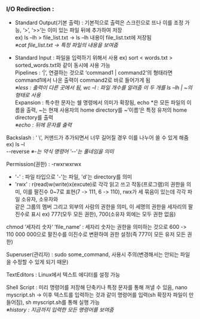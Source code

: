 ### I/O Redirection : 
- Standard Output(기본 출력) : 기본적으로 출력은 스크린으로 뜨나 이를 조정 가능, ‘>’, ‘>>’는 이미 있는 파일 뒤에 추가하여 저장  
ex) ls –lh > file_list.txt -> ls –lh 내용이 file_list.txt에 저장됨  
*※cat file_list.txt -> 특정 파일의 내용을 보여줌*  

- Standard Input : 파일을 입력하기 위해서 사용 ex) sort < words.txt > sorted_words.txt와 같이 동시에 사용 가능  
     Pipelines : ‘|’, 연결하는 것으로 ‘command1 | command2‘의 형태라면 command1에서 나온 출력이 command2로 바로 들어가게 됨  
*※less : 출력이 다른 곳에서 됨, wc –l : 파일 개수를 알려줌 이 두 개를 ls –lh | ~의 형태로 사용*   
     Expansion : 특수한 문자는 쉘 명령에서 의미가 확장됨, echo *은 모든 파일의 이름을 출력, ~는 현재 사용자의 home directory를 ~’이름‘은 특정 유저의 home directory를 출력  
*※echo : 뒤에 문자를 출력*   
  
Backslash : ’ \‘, 커맨드가 추가되면서 너무 길어질 경우 이를 나누어 쓸 수 있게 해줌
ex) ls –l \
     --reverse
*※-는 약식 명령어 ’--‘는 풀네임을 의미*  
  
Permission(권한) : -rwxrwxrwx 
- '-' : 파일 타입으로 '-'는 파일, 'd'는 directory를 의미  
- 'rwx' : r(read)w(write)x(excute)로 각각 읽고 쓰고 작동(프로그램)의 권한을 의미, 이를 팔진수 0~7로 표현(7 -> 111, 6 -> 110), rwx가 세 묶음이 있는데 각각 파일 소유자, 소유자와  
 같은 그룹의 멤버 그리고 외부의 사람의 권한을 의미, 이 세명의 권한을 세자리의 팔진수로 표시 ex) 777(모두 모든 권한), 700(소유자 외에는 모두 권한 없음)   
   
 chmod ’세자리 숫자‘ ’file_name’ : 세자리 숫자는 권한을 의미하는 것으로 600 -> 110 000 000으로 팔진수를 이진수로 변환하여 권한 설정(즉 777이 모든 유저 모든 권한)  
  
 Superuser(관리자) : sudo some_command, 사용시 주의(변경해서는 안되는 파일을 수정할 수 있게 되기 때문)  
  
TextEditors : Linux에서 텍스트 에디터를 설정 가능  
  
Shell Script : 미리 명령어를 저장해 단축키나 특정 문자를 통해 꺼낼 수 있음, nano myscript.sh -> 이후 텍스트를 입력하는 것과 같이 명령어를 입력(sh 확장자 파일이 만들어짐), sh myscript.sh를 통해 실행 가능  
*※history : 지금까지 입력한 모든 명령어를 보여줌*

